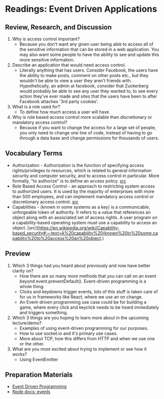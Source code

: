 # Readings: Event Driven Applications

## Review, Research, and Discussion

1. Why is access control important?
    - Because you don't want any given user being able to access all of the sensitive information that can be stored in a web application. You may also want some people to have the ability to see and update this more sensitive information.
1. Describe an application that would need access control.
    - Literally anything that has users. Consider Facebook, the users have the ability to make posts, comment on other posts etc., but they wouldn't be able to view a user they aren't friends with. Hypothetically, an admin at facebook, consider that Zuckerberg would probably be able to see any user they wanted to, to see every action they've ever made and sites that the users have been to after Facebook attaches '3rd party cookies'.
1. What is a role used for?
    - To define how much access a user will have.
1. Why is role based access control more scalable than discretionary or mandatory access control?
    - Because if you want to change the access for a large set of people, you only need to change one line of code, instead of having to go through a data base and change permissions for thousands of users.

## Vocabulary Terms

- Authorization - Authorization is the function of specifying access rights/privileges to resources, which is related to general information security and computer security, and to access control in particular. More formally, "to authorize" is to define an access policy. [src](https://en.wikipedia.org/wiki/Authorization)
- Role Based Access Control - an approach to restricting system access to authorized users. It is used by the majority of enterprises with more than 500 employees, and can implement mandatory access control or discretionary access control. [src](https://en.wikipedia.org/wiki/Role-based_access_control)
- Capabilities - (known in some systems as a key) is a communicable, unforgeable token of authority. It refers to a value that references an object along with an associated set of access rights. A user program on a capability-based operating system must use a capability to access an object. [src](https://en.wikipedia.org/wiki/Capability-based_security#:~:text=A%20capability%20(known%20in%20some,capability%20to%20access%20an%20object.)

## Preview

1. Which 3 things had you heard about previously and now have better clarity on?
    - How there are so many more methods that you can call on an event beyond event.preventDefault(). Event-driven programming is a whole thing.
    - Clicks and keydowns trigger events, lots of this stuff is taken care of for us in frameworks like React, where we use an on change.
    - An Event-driven programming use case could be for building a game, where every click and keyclick needs to be heard immediately and triggers something.
1. Which 3 things are you hoping to learn more about in the upcoming lecture/demo?
    - Examples of using event-driven programming for our purposes.
    - How to use socket.io and it's primary use cases.
    - More about TCP, how this differs from HTTP and when we use one or the other.
1. What are you most excited about trying to implement or see how it works?
    -  Using EventEmitter

## Preparation Materials

- [Event Driven Programming](https://www.digitalocean.com/community/tutorials/nodejs-event-driven-programming)
- [Node docs: events](https://nodejs.org/api/events.html)
